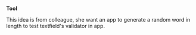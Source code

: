 **Tool**

This idea is from colleague, she want an app to generate a random word in length to test textfield's validator in app.
